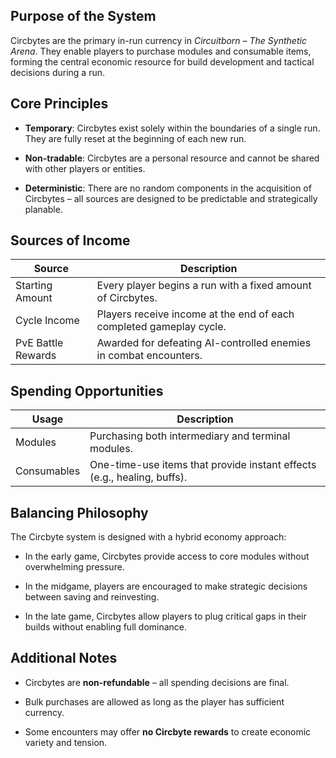 ## Purpose of the System

Circbytes are the primary in-run currency in _Circuitborn – The Synthetic Arena_. They enable players to purchase modules and consumable items, forming the central economic resource for build development and tactical decisions during a run.

## Core Principles

- **Temporary**: Circbytes exist solely within the boundaries of a single run. They are fully reset at the beginning of each new run.
    
- **Non-tradable**: Circbytes are a personal resource and cannot be shared with other players or entities.
    
- **Deterministic**: There are no random components in the acquisition of Circbytes – all sources are designed to be predictable and strategically planable.
    

## Sources of Income

|Source|Description|
|---|---|
|Starting Amount|Every player begins a run with a fixed amount of Circbytes.|
|Cycle Income|Players receive income at the end of each completed gameplay cycle.|
|PvE Battle Rewards|Awarded for defeating AI-controlled enemies in combat encounters.|

## Spending Opportunities

|Usage|Description|
|---|---|
|Modules|Purchasing both intermediary and terminal modules.|
|Consumables|One-time-use items that provide instant effects (e.g., healing, buffs).|

## Balancing Philosophy

The Circbyte system is designed with a hybrid economy approach:

- In the early game, Circbytes provide access to core modules without overwhelming pressure.
    
- In the midgame, players are encouraged to make strategic decisions between saving and reinvesting.
    
- In the late game, Circbytes allow players to plug critical gaps in their builds without enabling full dominance.
    

## Additional Notes

- Circbytes are **non-refundable** – all spending decisions are final.
    
- Bulk purchases are allowed as long as the player has sufficient currency.
    
- Some encounters may offer **no Circbyte rewards** to create economic variety and tension.